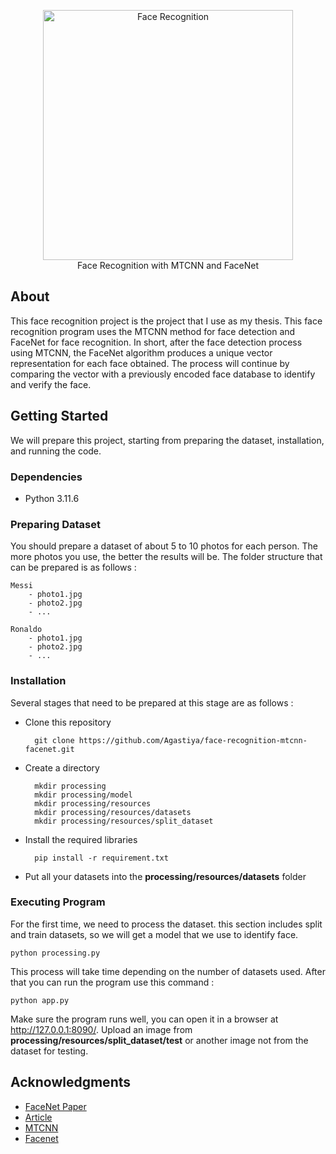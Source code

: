 <!-- <h1 align="center">
    <br>
    Face Recognition with MTCNN and FaceNet
    <br>
    <img src="https://learn.g2.com/hubfs/G2CM_FI454_Learn_Article_Images_%5BFacial_recognition%5D_V1a-1.png" alt="Face Recognition">
    <br>
</h1> -->

<p align="center"><a href="#">
    <img src="https://learn.g2.com/hubfs/G2CM_FI454_Learn_Article_Images_%5BFacial_recognition%5D_V1a-1.png" width="400" alt="Face Recognition"></a>
    <br>
    Face Recognition with MTCNN and FaceNet
</p>

## About
This face recognition project is the project that I use as my thesis. This face recognition program uses the MTCNN method for face detection and FaceNet for face recognition. In short, after the face detection process using MTCNN, the FaceNet algorithm produces a unique vector representation for each face obtained. The process will continue by comparing the vector with a previously encoded face database to identify and verify the face.

## Getting Started
We will prepare this project, starting from preparing the dataset, installation, and running the code.

### Dependencies
* Python 3.11.6

### Preparing Dataset
You should prepare a dataset of about 5 to 10 photos for each person. The more photos you use, the better the results will be. The folder structure that can be prepared is as follows :
    
    Messi
        - photo1.jpg
        - photo2.jpg
        - ...

    Ronaldo
        - photo1.jpg
        - photo2.jpg
        - ...

### Installation
Several stages that need to be prepared at this stage are as follows :

* Clone this repository

        git clone https://github.com/Agastiya/face-recognition-mtcnn-facenet.git

* Create a directory

        mkdir processing
        mkdir processing/model
        mkdir processing/resources
        mkdir processing/resources/datasets
        mkdir processing/resources/split_dataset

* Install the required libraries

        pip install -r requirement.txt

* Put all your datasets into the **processing/resources/datasets** folder

### Executing Program
For the first time, we need to process the dataset. this section includes split and train datasets, so we will get a model that we use to identify face.

    python processing.py

This process will take time depending on the number of datasets used. After that you can run the program use this command :

    python app.py

Make sure the program runs well, you can open it in a browser at http://127.0.0.1:8090/. Upload an image from **processing/resources/split_dataset/test** or another image not from the dataset for testing.

## Acknowledgments
* [FaceNet Paper](https://www.researchgate.net/publication/273471270_FaceNet_A_Unified_Embedding_for_Face_Recognition_and_Clustering)
* [Article](https://medium.com/@culuma/face-recognition-with-facenet-and-mtcnn-11e77240adb6)
* [MTCNN](https://github.com/ipazc/mtcnn)
* [Facenet](https://github.com/davidsandberg/facenet)